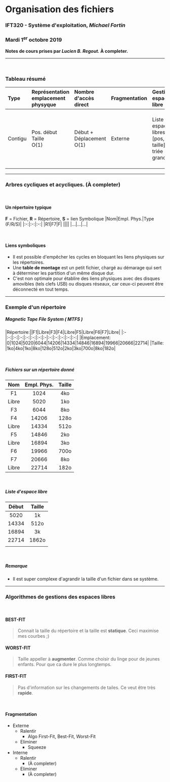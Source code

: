 # Organisation des fichiers
### IFT320 - Système d'exploitation, *Michael Fortin*
### Mardi 1<sup>er</sup> octobre 2019

**Notes de cours prises par *Lucien B. Regout.* À completer.**

---
<br>

### Tableau résumé
|Type|Représentation emplacement physyque| Nombre d'accès direct|Fragmentation|Gestion espace libre|Changement de taille|Notes|
|:-|:-|:-|:-|:-|:-|:-|
|Contigu|Pos. début<br>Taille <br> O(1)|Début + Déplacement O(1)|Externe|Liste des espaces libres [pos, taille] triée par grandeur|Si pas d'espace libre contigu: Recopie du fichier O(N) au pire Squeeze O(Taille disque)|Voir [Fragmentation](#Fragmentation)|


---
### Arbres cycliques et acycliques. (À completer)
<br>

#### Un répertoire typique
**F** = Fichier, **R** = Répertoire, **S** = lien Symbolique
|Nom|Empl. Phys.|Type (F/R/S)|
|:-:|:-:|:-:|
|R1|F7|F|
||||
|...|...|...|

<br>

#### Liens symboliques
 - Il est possible d'empêcher les cycles en bloquant les liens physiques sur les répertoires.
 - Une **table de montage** est un petit fichier, chargé au démarage qui sert à déterminer les partition d'un même disque dur.
 - C'est non optimale pour établire des liens physiques avec des disques amovibles (tels clefs USB) ou disques réseaux, car ceux-ci peuvent être déconnecté en tout temps.

---

### Exemple d'un répertoire

##### Magnetic Tape File System ( *MTFS* )
|Répertoire:||F1|Libre|F3|F4|Libre|F5|Libre|F6|F7|Libre|
|:-|:-:|:-:|:-:|:-:|:-:|:-:|:-|:-:|:-:|:-:|:-:|:-:|
|Emplacement: |0|1024|5020|6044|14206|14334|14846|16894|19966|20666|22714|
|Taille: |1ko|4ko|1ko|8ko|128o|512o|2ko|3ko|700o|8ko|182o|

<br>

##### Fichiers sur un répertoire donné 
|Nom|Empl. Phys.|Taille|
|:-:|:-:|:-:|
|F1|1024|4ko|
|Libre|5020|1ko|
|F3|6044|8ko|
|F4|14206|128o|
|Libre|14334|512o|
|F5|14846|2ko|
|Libre|16894|3ko|
|F6|19966|700o|
|F7|20666|8ko|
|Libre|22714|182o|

<br>

##### Liste d'espace libre
|Début|Taille|
|:-:|:-:|
|5020|1k|
|14334|512o|
|16894|3k|
|22714|1862o|
|||

<br>

##### Remarque
 - Il est super complexe d'agrandir la taille d'un fichier dans se système.
---
### Algorithmes de gestions des espaces libres
<br>

#### BEST-FIT
> Connait la taille du répertoire et la taille est **statique**. Ceci maximise mes courbes ;)
> 
#### WORST-FIT
> Taille appeller à **augmenter**. Comme choisir du linge pour de jeunes enfants. Pour que ca dure le plus longtemps.
> 
#### FIRST-FIT
> Pas d'information sur les changements de tailes. Ce veut être très **rapide**.

<br>

#### Fragmentation
 - Externe
   - Ralentir
     - Algo First-Fit, Best-Fit, Worst-Fit
   - Eliminer
     - Squeeze
 - Interne
   - Ralentir
     - (À completer)
   - Eliminer
     - (À completer)

